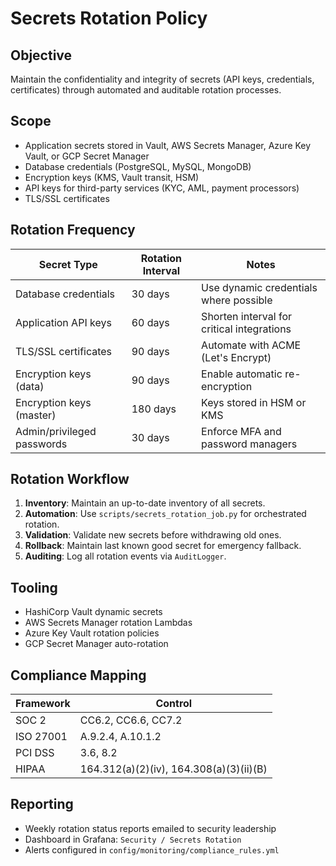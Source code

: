 # Secrets Rotation Policy

## Objective

Maintain the confidentiality and integrity of secrets (API keys, credentials, certificates) through automated and auditable rotation processes.

## Scope

- Application secrets stored in Vault, AWS Secrets Manager, Azure Key Vault, or GCP Secret Manager
- Database credentials (PostgreSQL, MySQL, MongoDB)
- Encryption keys (KMS, Vault transit, HSM)
- API keys for third-party services (KYC, AML, payment processors)
- TLS/SSL certificates

## Rotation Frequency

| Secret Type                | Rotation Interval | Notes                                          |
|----------------------------|-------------------|------------------------------------------------|
| Database credentials       | 30 days           | Use dynamic credentials where possible         |
| Application API keys       | 60 days           | Shorten interval for critical integrations     |
| TLS/SSL certificates       | 90 days           | Automate with ACME (Let's Encrypt)             |
| Encryption keys (data)     | 90 days           | Enable automatic re-encryption                 |
| Encryption keys (master)   | 180 days          | Keys stored in HSM or KMS                      |
| Admin/privileged passwords | 30 days           | Enforce MFA and password managers              |

## Rotation Workflow

1. **Inventory**: Maintain an up-to-date inventory of all secrets.
2. **Automation**: Use `scripts/secrets_rotation_job.py` for orchestrated rotation.
3. **Validation**: Validate new secrets before withdrawing old ones.
4. **Rollback**: Maintain last known good secret for emergency fallback.
5. **Auditing**: Log all rotation events via `AuditLogger`.

## Tooling

- HashiCorp Vault dynamic secrets
- AWS Secrets Manager rotation Lambdas
- Azure Key Vault rotation policies
- GCP Secret Manager auto-rotation

## Compliance Mapping

| Framework | Control                                         |
|-----------|-------------------------------------------------|
| SOC 2     | CC6.2, CC6.6, CC7.2                              |
| ISO 27001 | A.9.2.4, A.10.1.2                               |
| PCI DSS   | 3.6, 8.2                                        |
| HIPAA     | 164.312(a)(2)(iv), 164.308(a)(3)(ii)(B)         |

## Reporting

- Weekly rotation status reports emailed to security leadership
- Dashboard in Grafana: `Security / Secrets Rotation`
- Alerts configured in `config/monitoring/compliance_rules.yml`
